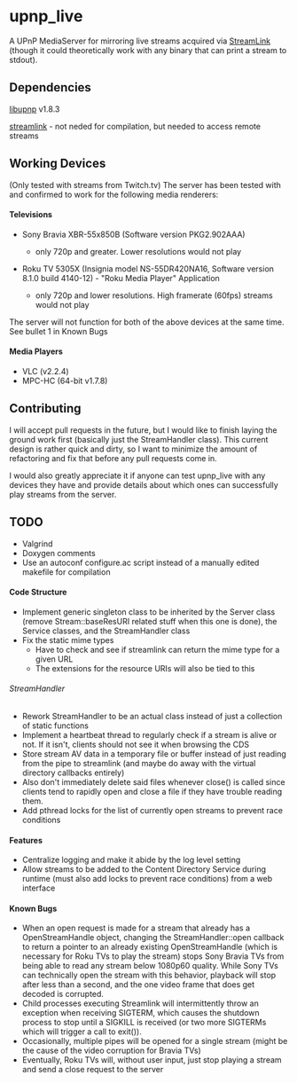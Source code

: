 upnp_live
=============

A UPnP MediaServer for mirroring live streams acquired via [StreamLink](https://github.com/streamlink/streamlink) (though it could theoretically work with any binary that can print a stream to stdout).

## Dependencies
[libupnp](http://sourceforge.net/projects/pupnp/files/pupnp/libUPnP%201.8.3/) v1.8.3

[streamlink](https://github.com/streamlink/streamlink) - not neded for compilation, but needed to access remote streams

## Working Devices
(Only tested with streams from Twitch.tv) The server has been tested with and confirmed to work for the following media renderers:

#### Televisions
  * Sony Bravia XBR-55x850B (Software version PKG2.902AAA) 
    * only 720p and greater. Lower resolutions would not play

  * Roku TV 5305X (Insignia model NS-55DR420NA16, Software version 8.1.0 build 4140-12) - "Roku Media Player" Application
    * only 720p and lower resolutions. High framerate (60fps) streams would not play

The server will not function for both of the above devices at the same time. See bullet 1 in Known Bugs

#### Media Players
  * VLC (v2.2.4)
  * MPC-HC (64-bit v1.7.8)

## Contributing
I will accept pull requests in the future, but I would like to finish laying the ground work first (basically just the StreamHandler class). This current design is rather quick and dirty, so I want to minimize the amount of refactoring and fix that before any pull requests come in.

I would also greatly appreciate it if anyone can test upnp_live with any devices they have and provide details about which ones can successfully play streams from the server.

## TODO
* Valgrind
* Doxygen comments
* Use an autoconf configure.ac script instead of a manually edited makefile for compilation

#### Code Structure
* Implement generic singleton class to be inherited by the Server class (remove Stream::baseResURI related stuff when this one is done), the Service classes, and the StreamHandler class
* Fix the static mime types
  * Have to check and see if streamlink can return the mime type for a given URL
  * The extensions for the resource URIs will also be tied to this

###### StreamHandler
* Rework StreamHandler to be an actual class instead of just a collection of static functions
* Implement a heartbeat thread to regularly check if a stream is alive or not. If it isn't, clients should not see it when browsing the CDS
* Store stream AV data in a temporary file or buffer instead of just reading from the pipe to streamlink (and maybe do away with the virtual directory callbacks entirely)
* Also don't immediately delete said files whenever close() is called since clients tend to rapidly open and close a file if they have trouble reading them.
* Add pthread locks for the list of currently open streams to prevent race conditions

#### Features
* Centralize logging and make it abide by the log level setting
* Allow streams to be added to the Content Directory Service during runtime (must also add locks to prevent race conditions) from a web interface

#### Known Bugs
* When an open request is made for a stream that already has a OpenStreamHandle object, changing the StreamHandler::open callback to return a pointer to an already existing OpenStreamHandle (which is necessary for Roku TVs to play the stream) stops Sony Bravia TVs from being able to read any stream below 1080p60 quality. While Sony TVs can technically open the stream with this behavior, playback will stop after less than a second, and the one video frame that does get decoded is corrupted.
* Child processes executing Streamlink will intermittently throw an exception when receiving SIGTERM, which causes the shutdown process to stop until a SIGKILL is received (or two more SIGTERMs which will trigger a call to exit()).
* Occasionally, multiple pipes will be opened for a single stream (might be the cause of the video corruption for Bravia TVs)
* Eventually, Roku TVs will, without user input, just stop playing a stream and send a close request to the server
